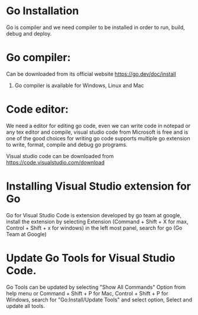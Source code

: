 # Go Installation
Go is compiler and we need compiler to be installed in order to run, build, debug and deploy.

# Go compiler: 
Can be downloaded from its official website https://go.dev/doc/install

1. Go compiler is available for Windows, Linux and Mac

# Code editor:
We need a editor for editing go code, even we can write code in notepad or any tex editor and compile, visual studio code from Microsoft is free and is one of the good choices for writing go code supports multiple go extension to write, format, compile and debug go programs.

Visual studio code can be downloaded from https://code.visualstudio.com/download 

# Installing Visual Studio extension for Go
Go for Visual Studio Code is extension developed by go team at google, install the extension by selecting Extension (Command + Shift + X for max, Control + Shift + x for windows) in the left most panel, search for go (Go Team at Google)

# Update Go Tools for Visual Studio Code.
Go Tools can be updated by selecting "Show All Commands" Option from help menu or Command + Shift + P for Mac, Control + Shift + P for Windows, search for "Go:Install/Update Tools" and select option, Select and update all tools.



